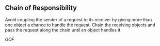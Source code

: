 ## Chain of Responsibility ##

Avoid coupling the sender of a request to its receiver by giving more than one object a chance to handle the request. Chain the receiving objects and pass the request along the chain until an object handles it.

*GOF*
